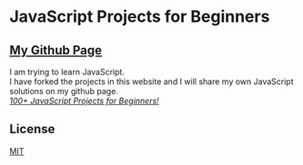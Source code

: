 # JavaScript Projects for Beginners
## [My Github Page](https://j4ckblack.github.io/github.io/)
I am trying to learn JavaScript.<br/>
I have forked the projects in this website and I will share my own JavaScript solutions on my github page.<br/>
*[100+ JavaScript Projects for Beginners!](https://jsbeginners.com/javascript-projects-for-beginners/)*

## License

[MIT](https://github.com/j4ckblack/github.io/blob/master/LICENSE)
